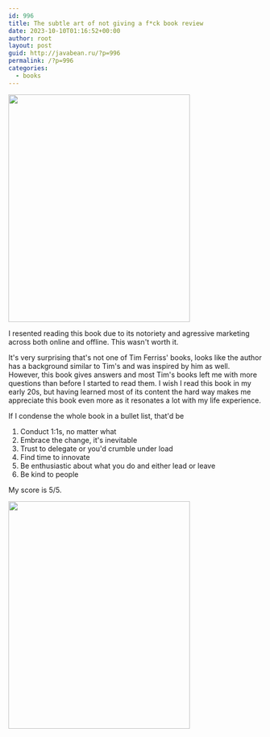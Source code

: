 ```yaml
---
id: 996
title: The subtle art of not giving a f*ck book review
date: 2023-10-10T01:16:52+00:00
author: root
layout: post
guid: http://javabean.ru/?p=996
permalink: /?p=996
categories:
  - books
---
```



<img class="alignleft" width="360" height="452" src="https://m.media-amazon.com/images/I/71QKQ9mwV7L._AC_UF1000,1000_QL80_.jpg"/>
<p>I resented reading this book due to its notoriety and agressive marketing across both online and offline. This wasn't worth it. </p>

<p>It's very surprising that's not one of Tim Ferriss' books, looks like the author has a background similar to Tim's and was inspired by him as well. However, this book gives answers and most Tim's books left me with more questions than before I started to read them. I wish I read this book in my early 20s, but having learned most of its content the hard way makes me appreciate this book even more as it resonates a lot with my life experience.</p>

<p>If I condense the whole book in a bullet list, that'd be <ol><li>Conduct 1:1s, no matter what</li><li>Embrace the change, it's inevitable</li><li>Trust to delegate or you'd crumble under load</li><li>Find time to innovate</li><li>Be enthusiastic about what you do and either lead or leave</li><li>Be kind to people</li></ol></p>
<p>My score is 5/5. </p>

<img class="alignleft" width="360" height="452" src="https://markmanson.net/wp-content/uploads/2015/01/frankly-my-dear.jpg"/>

